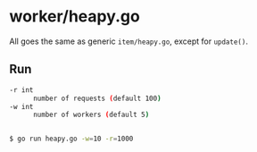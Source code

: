 # worker/heapy.go

All goes the same as generic `item/heapy.go`, except for `update()`.


## Run

```sh
-r int
      number of requests (default 100)
-w int
      number of workers (default 5)


$ go run heapy.go -w=10 -r=1000
```
